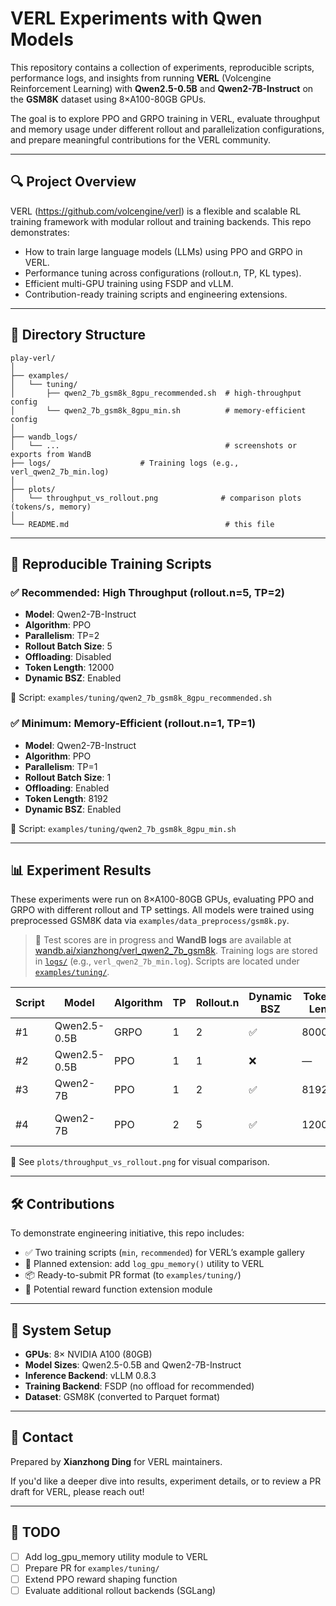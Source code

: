 
# VERL Experiments with Qwen Models

This repository contains a collection of experiments, reproducible scripts, performance logs, and insights from running **VERL** (Volcengine Reinforcement Learning) with **Qwen2.5-0.5B** and **Qwen2-7B-Instruct** on the **GSM8K** dataset using 8×A100-80GB GPUs.

The goal is to explore PPO and GRPO training in VERL, evaluate throughput and memory usage under different rollout and parallelization configurations, and prepare meaningful contributions for the VERL community.

---

## 🔍 Project Overview

VERL (https://github.com/volcengine/verl) is a flexible and scalable RL training framework with modular rollout and training backends. This repo demonstrates:

- How to train large language models (LLMs) using PPO and GRPO in VERL.
- Performance tuning across configurations (rollout.n, TP, KL types).
- Efficient multi-GPU training using FSDP and vLLM.
- Contribution-ready training scripts and engineering extensions.

---

## 📁 Directory Structure

```
play-verl/
│
├── examples/
│   └── tuning/
│       ├── qwen2_7b_gsm8k_8gpu_recommended.sh  # high-throughput config
│       └── qwen2_7b_gsm8k_8gpu_min.sh          # memory-efficient config
│
├── wandb_logs/
│   └── ...                                     # screenshots or exports from WandB
├── logs/                    # Training logs (e.g., verl_qwen2_7b_min.log)
│
├── plots/
│   └── throughput_vs_rollout.png              # comparison plots (tokens/s, memory)
│
└── README.md                                   # this file
```

---

## 🚀 Reproducible Training Scripts

### ✅ Recommended: High Throughput (rollout.n=5, TP=2)
- **Model**: Qwen2-7B-Instruct
- **Algorithm**: PPO
- **Parallelism**: TP=2
- **Rollout Batch Size**: 5
- **Offloading**: Disabled
- **Token Length**: 12000
- **Dynamic BSZ**: Enabled

📄 Script: `examples/tuning/qwen2_7b_gsm8k_8gpu_recommended.sh`

### ✅ Minimum: Memory-Efficient (rollout.n=1, TP=1)
- **Model**: Qwen2-7B-Instruct
- **Algorithm**: PPO
- **Parallelism**: TP=1
- **Rollout Batch Size**: 1
- **Offloading**: Enabled
- **Token Length**: 8192
- **Dynamic BSZ**: Enabled

📄 Script: `examples/tuning/qwen2_7b_gsm8k_8gpu_min.sh`

---

## 📊 Experiment Results
These experiments were run on 8×A100-80GB GPUs, evaluating PPO and GRPO with different rollout and TP settings. All models were trained using preprocessed GSM8K data via `examples/data_preprocess/gsm8k.py`.

> 📝 Test scores are in progress and **WandB logs** are available at [wandb.ai/xianzhong/verl_qwen2_7b_gsm8k](https://wandb.ai/xianzhong/verl_qwen2_7b_gsm8k). Training logs are stored in [`logs/`](logs/) (e.g., `verl_qwen2_7b_min.log`). Scripts are located under [`examples/tuning/`](examples/tuning/).

| Script | Model           | Algorithm | TP | Rollout.n | Dynamic BSZ | Token Len | Test Score | Script Name                            | Throughput (tok/s) | Memory Use | WandB Link                                                                 | Notes                                                              |
|--------|------------------|-----------|----|-----------|-------------|-----------|------------|----------------------------------------|---------------------|-------------|---------------------------------------------------------------------------|--------------------------------------------------------------------|
| #1     | Qwen2.5-0.5B     | GRPO      | 1  | 2         | ✅           | 8000      | N/A        | `train_ppo_qwen2.5_0.5b_gpu1.sh`       | TBD                 | TBD         | [Run #1](https://wandb.ai/xianzhong/verl_qwen2_7b_gsm8k)                  | GRPO early test                                                    |
| #2     | Qwen2.5-0.5B     | PPO       | 1  | 1         | ❌           | —         | N/A        | `train_ppo_qwen2.5_0.5b_gpu1.sh`       | TBD                 | TBD         | [Run #2](https://wandb.ai/xianzhong/verl_qwen2_7b_gsm8k)                  | PPO baseline                                                       |
| #3     | Qwen2-7B         | PPO       | 1  | 2         | ✅           | 8192      | N/A        | `qwen2_7b_gsm8k_8gpu_min.sh`           | TBD                 | TBD         | [Run #3](https://wandb.ai/xianzhong/verl_qwen2_7b_gsm8k)                  | Balanced config                                                    |
| #4     | Qwen2-7B         | PPO       | 2  | 5         | ✅           | 12000     | N/A        | `qwen2_7b_gsm8k_8gpu_recommended.sh`   | TBD                 | TBD         | [Run #4](https://wandb.ai/xianzhong/verl_qwen2_7b_gsm8k)                  | Best throughput, preferred                                         |

📌 See `plots/throughput_vs_rollout.png` for visual comparison.

---

## 🛠 Contributions

To demonstrate engineering initiative, this repo includes:

- ✅ Two training scripts (`min`, `recommended`) for VERL’s example gallery
- 🧠 Planned extension: add `log_gpu_memory()` utility to VERL
- 📦 Ready-to-submit PR format (to `examples/tuning/`)
- 🔁 Potential reward function extension module

---

## 🧠 System Setup

- **GPUs**: 8× NVIDIA A100 (80GB)
- **Model Sizes**: Qwen2.5-0.5B and Qwen2-7B-Instruct
- **Inference Backend**: vLLM 0.8.3
- **Training Backend**: FSDP (no offload for recommended)
- **Dataset**: GSM8K (converted to Parquet format)

---

## 📮 Contact

Prepared by **Xianzhong Ding** for VERL maintainers.

If you'd like a deeper dive into results, experiment details, or to review a PR draft for VERL, please reach out!

---

## 🧩 TODO

- [ ] Add log_gpu_memory utility module to VERL
- [ ] Prepare PR for `examples/tuning/`
- [ ] Extend PPO reward shaping function
- [ ] Evaluate additional rollout backends (SGLang)
